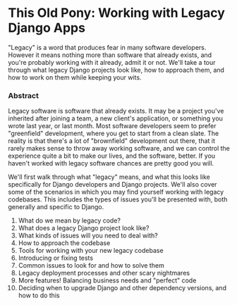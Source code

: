 # This Old Pony: Working with Legacy Django Apps

"Legacy" is a word that produces fear in many software developers. However it
means nothing more than software that already exists, and you're probably
working with it already, admit it or not. We'll take a tour through what
legacy Django projects look like, how to approach them, and how to work on
them while keeping your wits.

### Abstract

Legacy software is software that already exists. It may be a project you've
inherited after joining a team, a new client's application, or something you
wrote last year, or last month. Most software developers seem to prefer
"greenfield" development, where you get to start from a clean slate. The
reality is that there's a lot of "brownfield" development out there, that it
rarely makes sense to throw away working software, and we can control the
experience quite a bit to make our lives, and the software, better. If you
haven't worked with legacy software chances are pretty good you will.

We'll first walk through what "legacy" means, and what this looks like
specifically for Django developers and Django projects. We'll also cover some
of the scenarios in which you may find yourself working with legacy codebases.
This includes the types of issues you'll be presented with, both generally and
specific to Django.

  1. What do we mean by legacy code?
  2. What does a legacy Django project look like?
  3. What kinds of issues will you need to deal with?
  4. How to approach the codebase
  5. Tools for working with your new legacy codebase
  6. Introducing or fixing tests
  7. Common issues to look for and how to solve them
  8. Legacy deployment processes and other scary nightmares
  9. More features! Balancing business needs and "perfect" code
  10. Deciding when to upgrade Django and other dependency versions, and how to do this

